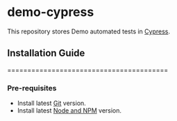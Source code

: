 # demo-cypress
This repository stores Demo automated tests in [Cypress](https://docs.cypress.io/guides/overview/why-cypress).

## Installation Guide
========================================
### Pre-requisites

* Install latest [Git](https://git-scm.com/downloads) version.
* Install latest [Node and NPM](https://nodejs.org/en/download/) version.